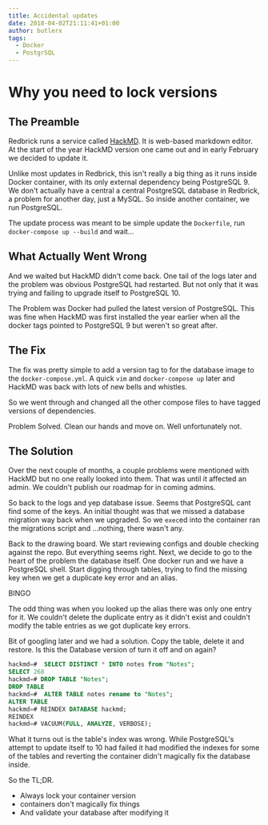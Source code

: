 ```yaml
---
title: Accidental updates
date: 2018-04-02T21:11:41+01:00
author: butlerx
tags:
  - Docker
  - PostgrSQL
---
```


# Why you need to lock versions

## The Preamble

Redbrick runs a service called [HackMD](https://md.redbrick.dcu.ie). It is
web-based markdown editor. At the start of the year HackMD version one came out
and in early February we decided to update it.

Unlike most updates in Redbrick, this isn't really a big thing as it runs inside
Docker container, with its only external dependency being PostgreSQL 9. We don't
actually have a central a central PostgreSQL database in Redbrick, a problem for
another day, just a MySQL. So inside another container, we run PostgreSQL.

The update process was meant to be simple update the `Dockerfile`, run
`docker-compose up --build` and wait...

## What Actually Went Wrong

And we waited but HackMD didn't come back. One tail of the logs later and the
problem was obvious PostgreSQL had restarted. But not only that it was trying
and failing to upgrade itself to PostgreSQL 10.

The Problem was Docker had pulled the latest version of PostgreSQL. This was
fine when HackMD was first installed the year earlier when all the docker tags
pointed to PostgreSQL 9 but weren't so great after.

## The Fix

The fix was pretty simple to add a version tag to for the database image to the
`docker-compose.yml`. A quick `vim` and `docker-compose up` later and HackMD was
back with lots of new bells and whistles.

So we went through and changed all the other compose files to have tagged
versions of dependencies.

Problem Solved. Clean our hands and move on. Well unfortunately not.

## The Solution

Over the next couple of months, a couple problems were mentioned with HackMD but
no one really looked into them. That was until it affected an admin. We couldn't
publish our roadmap for in coming admins.

So back to the logs and yep database issue. Seems that PostgreSQL cant find some
of the keys. An initial thought was that we missed a database migration way back
when we upgraded. So we `exec`ed into the container ran the migrations script
and ...nothing, there wasn't any.

Back to the drawing board. We start reviewing configs and double checking
against the repo. But everything seems right. Next, we decide to go to the heart
of the problem the database itself. One docker run and we have a PostgreSQL
shell. Start digging through tables, trying to find the missing key when we get
a duplicate key error and an alias.

BINGO

The odd thing was when you looked up the alias there was only one entry for it.
We couldn't delete the duplicate entry as it didn't exist and couldn't modify
the table entries as we got duplicate key errors.

Bit of googling later and we had a solution. Copy the table, delete it and
restore. Is this the Database version of turn it off and on again?

```sql
hackmd=#  SELECT DISTINCT * INTO notes from "Notes";
SELECT 268
hackmd=# DROP TABLE "Notes";
DROP TABLE
hackmd=#  ALTER TABLE notes rename to "Notes";
ALTER TABLE
hackmd=# REINDEX DATABASE hackmd;
REINDEX
hackmd=# VACUUM(FULL, ANALYZE, VERBOSE);
```

What it turns out is the table's index was wrong. While PostgreSQL's attempt to
update itself to 10 had failed it had modified the indexes for some of the
tables and reverting the container didn't magically fix the database inside.

So the TL;DR.

* Always lock your container version
* containers don't magically fix things
* And validate your database after modifying it
